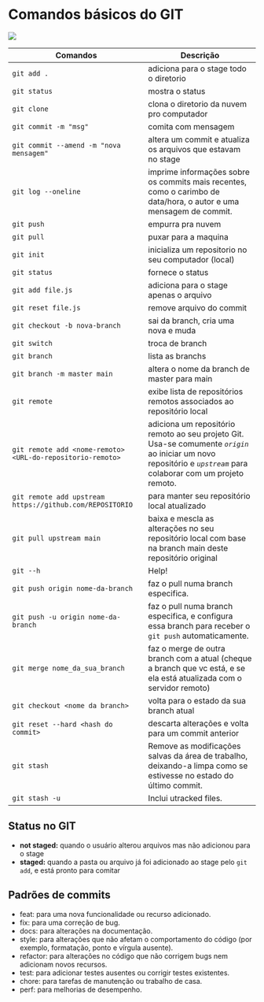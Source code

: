 # Comandos básicos do GIT

![](https://media3.giphy.com/headers/GitHub/w8ZJLtJbmuph.gif)

Comandos                | Descrição
----------------------- | --------------------------------
`git add .`             | adiciona para o stage todo o diretorio
`git status`            | mostra o status
`git clone`             | clona o diretorio da nuvem pro computador
`git commit -m "msg"`   | comita com mensagem
`git commit --amend -m "nova mensagem"` | altera um commit e atualiza os arquivos que estavam no stage
`git log --oneline`     | imprime informações sobre os commits mais recentes, como o carimbo de data/hora, o autor e uma mensagem de commit.
`git push`              | empurra pra nuvem
`git pull`              | puxar para a maquina
`git init`              | inicializa um repositorio no seu computador (local)
`git status`            | fornece o status
`git add file.js`       | adiciona para o stage apenas o arquivo
`git reset file.js`     | remove arquivo do commit
`git checkout -b nova-branch`   | sai da branch, cria uma nova e muda
`git switch`            | troca de branch 
`git branch`            | lista as branchs
`git branch -m master main` | altera o nome da branch de master para main
`git remote`            | exibe lista de repositórios remotos associados ao repositório local
`git remote add <nome-remoto> <URL-do-repositorio-remoto>` | adiciona um repositório remoto ao seu projeto Git. Usa-se comumente *`origin`* ao iniciar um novo repositório e *`upstream`* para colaborar com um projeto remoto.
`git remote add upstream https://github.com/REPOSITORIO`  |  para manter seu repositório local atualizado
`git pull upstream main`  |  baixa e mescla as alterações no seu repositório local com base na branch main deste repositório original 
`git --h`               | Help!
`git push origin nome-da-branch` |  faz o pull numa branch especifica. 
`git push -u origin nome-da-branch`  |  faz o pull numa branch especifica, e configura essa branch para receber o `git push` automaticamente. 
`git merge nome_da_sua_branch`  |  faz o merge de outra branch com a atual (cheque a branch que vc está, e se ela está atualizada com o servidor remoto)
`git checkout <nome da branch>` | volta para o estado da sua branch atual
`git reset --hard <hash do commit>` | descarta alterações e volta para um commit anterior
`git stash` | Remove as modificações salvas da área de trabalho, deixando-a limpa como se estivesse no estado do último commit.
`git stash -u ` | Inclui utracked files.



##  Status no GIT

- **not staged:** quando o usuário alterou arquivos mas não adicionou para o stage 
- **staged:** quando a pasta ou arquivo já foi adicionado ao stage pelo `git add`, e está pronto para comitar

## Padrões de commits
- feat: para uma nova funcionalidade ou recurso adicionado.
- fix: para uma correção de bug.
- docs: para alterações na documentação.
- style: para alterações que não afetam o comportamento do código (por exemplo, formatação, ponto e vírgula ausente).
- refactor: para alterações no código que não corrigem bugs nem adicionam novos recursos.
- test: para adicionar testes ausentes ou corrigir testes existentes.
- chore: para tarefas de manutenção ou trabalho de casa.
- perf: para melhorias de desempenho.

